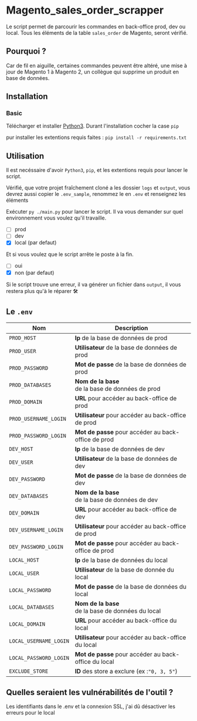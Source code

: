 # Magento_sales_order_scrapper

Le script permet de parcourir les commandes en back-office prod, dev ou local.
Tous les éléments de la table `sales_order` de Magento, seront vérifié.

## Pourquoi ? 

Car de fil en aiguille, certaines commandes peuvent être altéré, une mise à jour de Magento 1 à Magento 2, un collègue qui supprime un produit en base de données.

## Installation

### Basic

Télécharger et installer [Python3](https://www.python.org/downloads/).
Durant l'installation cocher la case `pip`

pur installer les extentions requis faites : `pip install -r requirements.txt`

## Utilisation

Il est necéssaire d'avoir `Python3`, `pip`, et les extentions requis pour lancer le script.

Vérifié, que votre projet fraîchement cloné a les dossier `logs` et `output`, vous devrez aussi copier le `.env_sample`, renommez le en `.env` et renseignez les éléments

Exécuter `py ./main.py` pour lancer le script.
Il va vous demander sur quel environnement vous voulez qu'il travaille.

* [ ] prod
* [ ] dev
* [X] local (par defaut)

Et si vous voulez que le script arrête le poste à la fin.

* [ ] oui
* [X] non (par defaut)

Si le script trouve une erreur, il va générer un fichier dans `output`, il vous restera plus qu'à le réparer 🛠️

## Le `.env`


| Nom                    | Description                                             |
| ---------------------- | ------------------------------------------------------- |
| `PROD_HOST`            | **Ip** de la base de données de prod                    |
| `PROD_USER`            | **Utilisateur** de la base de données de prod           |
| `PROD_PASSWORD`        | **Mot de passe** de la base de données de prod          |
| `PROD_DATABASES`       | **Nom de la base**<br /> de la base de données de prod  |
| `PROD_DOMAIN`          | **URL** pour accéder au back-office de prod             |
| `PROD_USERNAME_LOGIN`  | **Utilisateur** pour accéder au back-office de prod     |
| `PROD_PASSWORD_LOGIN`  | **Mot de passe** pour accéder au back-office de prod    |
| `DEV_HOST`             | **Ip** de la base de données de dev                     |
| `DEV_USER`             | **Utilisateur** de la base de données de dev            |
| `DEV_PASSWORD`         | **Mot de passe** de la base de données de dev           |
| `DEV_DATABASES`        | **Nom de la base**<br /> de la base de données de dev   |
| `DEV_DOMAIN`           | **URL** pour accéder au back-office de dev              |
| `DEV_USERNAME_LOGIN`   | **Utilisateur** pour accéder au back-office de prod     |
| `DEV_PASSWORD_LOGIN`   | **Mot de passe** pour accéder au back-office de prod    |
| `LOCAL_HOST`           | **Ip** de la base de données du local                   |
| `LOCAL_USER`           | **Utilisateur** de la base de donnée du local           |
| `LOCAL_PASSWORD`       | **Mot de passe** de la base de données du local         |
| `LOCAL_DATABASES`      | **Nom de la base**<br /> de la base de données du local |
| `LOCAL_DOMAIN`         | **URL** pour accéder au back-office du local            |
| `LOCAL_USERNAME_LOGIN` | **Utilisateur** pour accéder au back-office du local    |
| `LOCAL_PASSWORD_LOGIN` | **Mot de passe** pour accéder au back-office du local   |
| `EXCLUDE_STORE`        | **ID** des store a exclure (ex :`"0, 3, 5"`)            |


## Quelles seraient les vulnérabilités de l'outil ? 

Les identifiants dans le .env et la connexion SSL, j'ai dû désactiver les erreurs pour le local